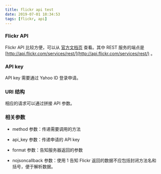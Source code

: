 ```yaml
---
title: flickr api test
date: 2019-07-01 18:34:53
tags: [flickr, api]
---
```


### Flickr API

Flickr API 比较方便，可以从 [官方文档页](http://flickr.com/services/api/) 查看。其中 REST 服务的端点是 [http://api.flickr.com/services/rest/](http://api.flickr.com/services/rest/) 。

### API key

API key 需要通过 Yahoo ID 登录申请。

### URI 结构

相应的请求可以通过拼接 API 参数。

### 相关参数

- method 参数：传递需要调用的方法

- api_key 参数：传递申请的 API key

- format 参数：告知服务器返回的参数

- nojsoncallback 参数：使用 1 告知 Flickr 返回的数据不应包括封闭方法名和括号，便于解析数据。

  